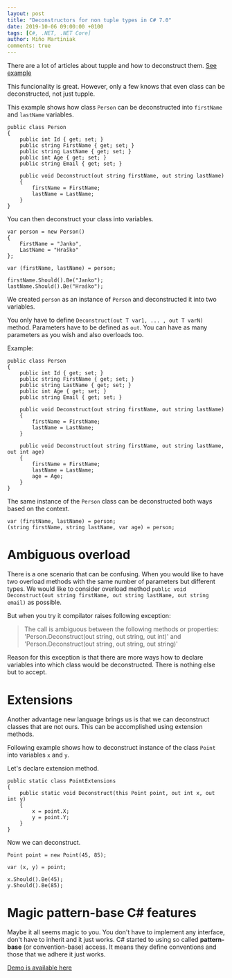 ```yaml
---
layout: post
title: "Deconstructors for non tuple types in C# 7.0"
date: 2019-10-06 09:00:00 +0100
tags: [C#, .NET, .NET Core]
author: Miňo Martiniak
comments: true
---
```


There are a lot of articles about tupple and how to deconstruct them. [See example](https://visualstudiomagazine.com/articles/2017/01/01/tuples-csharp-7.aspx)

This funcionality is great. However, only a few knows that even class can be deconstructed, not just tupple.

This example shows how class `Person` can be deconstructed into `firstName` and `lastName` variables.

```CSharp
public class Person
{
    public int Id { get; set; }
    public string FirstName { get; set; }
    public string LastName { get; set; }
    public int Age { get; set; }
    public string Email { get; set; }

    public void Deconstruct(out string firstName, out string lastName)
    {
        firstName = FirstName;
        lastName = LastName;
    }
}
```

You can then deconstruct your class into variables.

```CSharp
var person = new Person()
{
    FirstName = "Janko",
    LastName = "Hraško"
};

var (firstName, lastName) = person;

firstName.Should().Be("Janko");
lastName.Should().Be("Hraško");
```

We created `person` as an instance of `Person` and deconstructed it into two variables.

You only have to define `Deconstruct(out T var1, ... , out T varN)` method. Parameters have to be defined as `out`.
You can have as many parameters as you wish and also overloads too.

Example:

```CSharp
public class Person
{
    public int Id { get; set; }
    public string FirstName { get; set; }
    public string LastName { get; set; }
    public int Age { get; set; }
    public string Email { get; set; }

    public void Deconstruct(out string firstName, out string lastName)
    {
        firstName = FirstName;
        lastName = LastName;
    }

    public void Deconstruct(out string firstName, out string lastName, out int age)
    {
        firstName = FirstName;
        lastName = LastName;
        age = Age;
    }
}
```

The same instance of the `Person` class can be deconstructed both ways based on the context.

```CSharp
var (firstName, lastName) = person;
(string firstName, string lastName, var age) = person;
```

# Ambiguous overload

There is a one scenario that can be confusing. When you would like to have two overload methods with the same number of parameters but different types.
We would like to consider overload method `public void Deconstruct(out string firstName, out string lastName, out string email)` as possible.

But when you try it compilator raises following exception:

> The call is ambiguous between the following methods or properties: 'Person.Deconstruct(out string, out string, out int)' and 'Person.Deconstruct(out string, out string, out string)'

Reason for this exception is that there are more ways how to declare variables into which class would be deconstructed. There is nothing else but to accept.

# Extensions

Another advantage new language brings us is that we can deconstruct classes that are not ours. This can be accomplished using extension methods.

Following example shows how to deconstruct instance of the class `Point` into variables `x` and `y`.

Let's declare extension method.

```CSharp
public static class PointExtensions
{
    public static void Deconstruct(this Point point, out int x, out int y)
    {
        x = point.X;
        y = point.Y;
    }
}
```

Now we can deconstruct.

```CSharp
Point point = new Point(45, 85);

var (x, y) = point;

x.Should().Be(45);
y.Should().Be(85);
```

# Magic pattern-base C# features

Maybe it all seems magic to you. You don't have to implement any interface, don't have to inherit and it just works. C# started to using so called **pattern-base** (or convention-base) access. It means they define conventions and those that we adhere it just works.

[Demo is available here](https://github.com/Burgyn/Sample.DeconstructorsForNonTuple)
